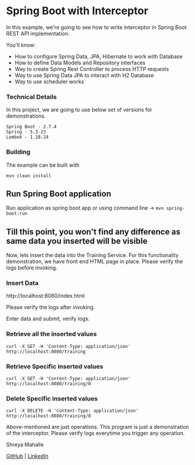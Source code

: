 # Spring Boot with Interceptor

In this example, we're going to see how to write interceptor in Spring Boot REST API implementation.

You'll know:

- How to configure Spring Data, JPA, Hibernate to work with Database
- How to define Data Models and Repository interfaces
- Way to create Spring Rest Controller to process HTTP requests
- Way to use Spring Data JPA to interact with H2 Database
- Way to use scheduler works

### Technical Details
In this project, we are going to use below set of versions for demonstrations.

    Spring Boot - 2.7.4
    Spring - 5.3.23
    Lombok - 1.18.24

### Building

The example can be built with

    mvn clean install

## Run Spring Boot application

Run application as spring boot app or using command line -> `mvn spring-boot:run`

## Till this point, you won't find any difference as same data you inserted will be visible

Now, lets insert the data into the Training Service. For this functionality demonstration, we have front end HTML page in place.
Please verify the logs before invoking.

### Insert Data
http://localhost:8080/index.html

Please verify the logs after invoking.

Enter data and submit, verify logs.

### Retrieve all the inserted values

    curl -X GET -H 'Content-Type: application/json' http://localhost:8080/training

### Retrieve Specific inserted values

    curl -X GET -H 'Content-Type: application/json' http://localhost:8080/training/0

### Delete Specific inserted values

    curl -X DELETE -H 'Content-Type: application/json' http://localhost:8080/training/0

Above-mentioned are just operations. This program is just a demonstration of the interceptor. Please verify logs everytime you trigger any operation.

Shreya Mahalle 

[GitHub](https://github.com/shreyamahalle) | [LinkedIn](https://linkedin.com/in/shreyamahalle)

